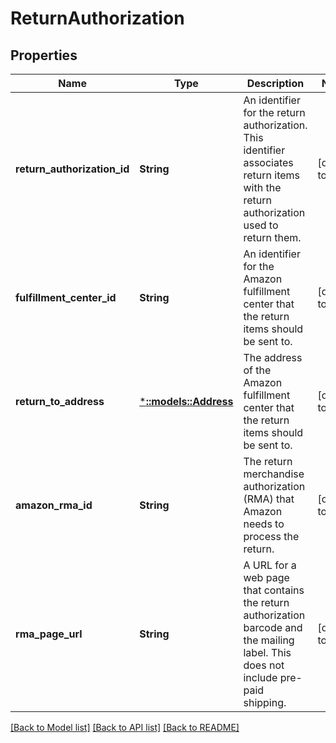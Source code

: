 # ReturnAuthorization

## Properties
Name | Type | Description | Notes
------------ | ------------- | ------------- | -------------
**return_authorization_id** | **String** | An identifier for the return authorization. This identifier associates return items with the return authorization used to return them. | [default to null]
**fulfillment_center_id** | **String** | An identifier for the Amazon fulfillment center that the return items should be sent to. | [default to null]
**return_to_address** | [***::models::Address**](Address.md) | The address of the Amazon fulfillment center that the return items should be sent to. | [default to null]
**amazon_rma_id** | **String** | The return merchandise authorization (RMA) that Amazon needs to process the return. | [default to null]
**rma_page_url** | **String** | A URL for a web page that contains the return authorization barcode and the mailing label. This does not include pre-paid shipping. | [default to null]

[[Back to Model list]](../README.md#documentation-for-models) [[Back to API list]](../README.md#documentation-for-api-endpoints) [[Back to README]](../README.md)


